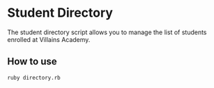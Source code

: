 # Student Directory #

The student directory script allows you to manage the list of students enrolled
at Villains Academy.

## How to use ##

```shell
ruby directory.rb
``` 

